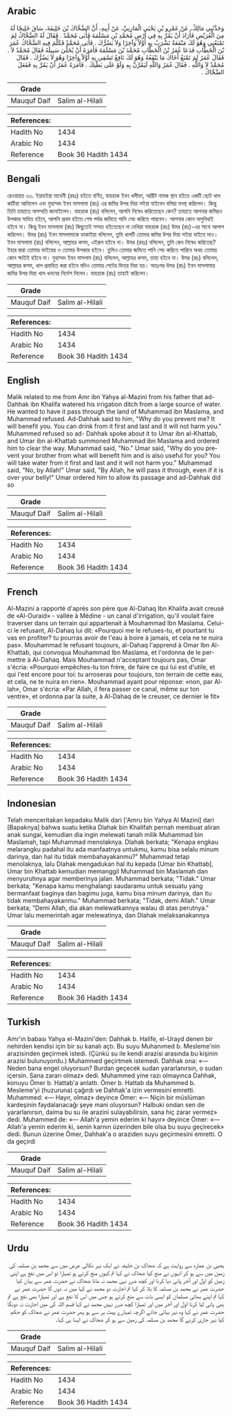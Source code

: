## Arabic


<div dir="rtl" lang="ar" style={{fontSize:'larger',backgroundColor:'#f8f9fa',padding:20}}>
وَحَدَّثَنِي مَالِكٌ، عَنْ عَمْرِو بْنِ يَحْيَى الْمَازِنِيِّ، عَنْ أَبِيهِ، أَنَّ الضَّحَّاكَ بْنَ خَلِيفَةَ، سَاقَ خَلِيجًا لَهُ مِنَ الْعُرَيْضِ فَأَرَادَ أَنْ يَمُرَّ بِهِ فِي أَرْضِ مُحَمَّدِ بْنِ مَسْلَمَةَ فَأَبَى مُحَمَّدٌ ‏.‏ فَقَالَ لَهُ الضَّحَّاكُ لِمَ تَمْنَعُنِي وَهُوَ لَكَ مَنْفَعَةٌ تَشْرَبُ بِهِ أَوَّلاً وَآخِرًا وَلاَ يَضُرُّكَ ‏.‏ فَأَبَى مُحَمَّدٌ فَكَلَّمَ فِيهِ الضَّحَّاكُ عُمَرَ بْنَ الْخَطَّابِ فَدَعَا عُمَرُ بْنُ الْخَطَّابِ مُحَمَّدَ بْنَ مَسْلَمَةَ فَأَمَرَهُ أَنْ يُخَلِّيَ سَبِيلَهُ فَقَالَ مُحَمَّدٌ لاَ ‏.‏ فَقَالَ عُمَرُ لِمَ تَمْنَعُ أَخَاكَ مَا يَنْفَعُهُ وَهُوَ لَكَ نَافِعٌ تَسْقِي بِهِ أَوَّلاً وَآخِرًا وَهُوَ لاَ يَضُرُّكَ ‏.‏ فَقَالَ مُحَمَّدٌ لاَ وَاللَّهِ ‏.‏ فَقَالَ عُمَرُ وَاللَّهِ لَيَمُرَّنَّ بِهِ وَلَوْ عَلَى بَطْنِكَ ‏.‏ فَأَمَرَهُ عُمَرُ أَنْ يَمُرَّ بِهِ فَفَعَلَ الضَّحَّاكُ ‏.‏
</div>
<div style={{backgroundColor:'#f8f9fa',padding:20, marginBottom: 10}}><table> <thead> <tr> <th>Grade</th> <th></th> </tr> </thead> <tbody> <tr><td>Mauquf Daif</td><td>Salim al-Hilali</td></tr></tbody></table><table> <thead> <tr> <th>References:</th> <th></th> </tr> </thead> <tbody><tr><td>Hadith No</td><td>1434</td></tr><tr><td>Arabic No</td><td>1434</td></tr><tr><td>Reference</td><td>Book 36 Hadith 1434</td></tr></tbody></table></div>

## Bengali


<div dir="ltr" lang="bn" style={{fontSize:'larger',backgroundColor:'#f8f9fa',padding:20}}>
রেওয়ায়ত ৩৩. ইয়াহইয়া মাযেনী (রহঃ) হইতে বর্ণিত, যাহহাক ইবন খলীফা, আরীট নামক স্থান হইতে একটি ছোট খাল কাটিয়া আনিলেন এবং মুহাম্মদ ইবন মাসলামা (রাঃ) এর জমির উপর দিয়া লইয়া যাইবেন বলিয়া মনস্থ করিলেন। কিন্তু তিনি তাহাতে অসম্মতি জানাইলেন। যাহহাক (রাঃ) বলিলেন, আপনি নিষেধ করিতেছেন কেন? তাহাতে আপনার জমিরও উপকার সাধিত হইবে, আপনি প্রথম হইতে শেষ পর্যন্ত জমিতে পানি সেচ করিতে পারবেন। আপনার কোন অসুবিধাই হইবে না। কিন্তু ইবন মাসলামা (রাঃ) কিছুতেই সম্মত হইতেছেন না দেখিয়া যাহহাক (রাঃ) উমর (রাঃ)-এর সাথে আলাপ করিলেন। উমর (রাঃ) ইবন মাসলামাকে ডাকাইয়া বলিলেন, তুমি খালটি তোমার জমির উপর দিয়া লইয়া যাইতে দাও। ইবন মাসলামা (রাঃ) বলিলেন, আল্লাহর কসম, এইরূপ হইবে না। উমর (রহঃ) বলিলেন, তুমি কেন নিষেধ করিতেছ? ইহার দ্বারা তোমার ভাইয়ের ও তোমার উপকার হইবে। তুমিও তোমার জমিতে পানি সেচ করিতে পারিবে অথচ তোমার কোন ক্ষতিই হইবে না। মুহাম্মদ ইবন মাসলাম (রাঃ) বলিলেন, আল্লাহর কসম, তাহা হইবে না। উমর (রাঃ) বলিলেন, আল্লাহর কসম, খাল প্রবাহিত করা হইবে যদিও তোমার পেটের ভিতর দিয়া হয়। অতঃপর উমর (রাঃ) ইবন মাসলামার জমির উপর দিয়া খাল খননের নির্দেশ দিলেন। যাহহাক (রাঃ) তাহাই করিলেন।
</div>
<div style={{backgroundColor:'#f8f9fa',padding:20, marginBottom: 10}}><table> <thead> <tr> <th>Grade</th> <th></th> </tr> </thead> <tbody> <tr><td>Mauquf Daif</td><td>Salim al-Hilali</td></tr></tbody></table><table> <thead> <tr> <th>References:</th> <th></th> </tr> </thead> <tbody><tr><td>Hadith No</td><td>1434</td></tr><tr><td>Arabic No</td><td>1434</td></tr><tr><td>Reference</td><td>Book 36 Hadith 1434</td></tr></tbody></table></div>

## English


<div dir="ltr" lang="en" style={{fontSize:'larger',backgroundColor:'#f8f9fa',padding:20}}>
Malik related to me from Amr ibn Yahya al-Mazini from his father that ad-Dahhak ibn Khalifa watered his irrigation ditch from a large source of water. He wanted to have it pass through the land of Muhammad ibn Maslama, and Muhammad refused. Ad-Dahhak said to him, "Why do you prevent me? It will benefit you. You can drink from it first and last and it will not harm you." Muhammed refused so ad- Dahhak spoke about it to Umar ibn al-Khattab, and Umar ibn al-Khattab summoned Muhammad ibn Maslama and ordered him to clear the way. Muhammad said, "No." Umar said, "Why do you prevent your brother from what will benefit him and is also useful for you? You will take water from it first and last and it will not harm you." Muhammad said, "No, by Allah!" Umar said, "By Allah, he will pass it through, even if it is over your belly!" Umar ordered him to allow its passage and ad-Dahhak did so
</div>
<div style={{backgroundColor:'#f8f9fa',padding:20, marginBottom: 10}}><table> <thead> <tr> <th>Grade</th> <th></th> </tr> </thead> <tbody> <tr><td>Mauquf Daif</td><td>Salim al-Hilali</td></tr></tbody></table><table> <thead> <tr> <th>References:</th> <th></th> </tr> </thead> <tbody><tr><td>Hadith No</td><td>1434</td></tr><tr><td>Arabic No</td><td>1434</td></tr><tr><td>Reference</td><td>Book 36 Hadith 1434</td></tr></tbody></table></div>

## French


<div dir="ltr" lang="fr" style={{fontSize:'larger',backgroundColor:'#f8f9fa',padding:20}}>
Al-Mazini a rapporté d'après son père que Al-Dahaq Ibn Khalifa avait creusé de «Al-Ouraid» - vallée à Médine - un canal d'irrigation, qu'il voulait faire traverser dans un terrain qui appartenait à Mouhammad Ibn Maslama. Celui-ci le refusant, Al-Dahaq lui dit: «Pourquoi me le refuses-tu, et pourtant tu vas en profiter? tu pourras avoir de l'eau à boire à jamais, et cela ne te nuira pas». Mouhammad le refusant toujours, al-Dahaq l'apprend à Omar Ibn Al-Khattab, qui convoqua Mouhammad Ibn Maslama, et l'ordonna de le permettre à Al-Dahaq. Mais Mouhammad n'acceptant toujours pas, Omar s'écria: «Pourquoi empêches-tu ton frère, de faire ce qui lui est d'utile, et qui l'est encore pour toi: tu arroseras pour toujours, ton terrain de cette eau, et cela, ne te nuira en rien». Mouhammad ayant pour réponse: «non, par Allah», Omar s'écria: «Par Allah, il fera passer ce canal, même sur ton ventre», et ordonna par la suite, à Al-Dahaq de le creuser, ce dernier le fit»
</div>
<div style={{backgroundColor:'#f8f9fa',padding:20, marginBottom: 10}}><table> <thead> <tr> <th>Grade</th> <th></th> </tr> </thead> <tbody> <tr><td>Mauquf Daif</td><td>Salim al-Hilali</td></tr></tbody></table><table> <thead> <tr> <th>References:</th> <th></th> </tr> </thead> <tbody><tr><td>Hadith No</td><td>1434</td></tr><tr><td>Arabic No</td><td>1434</td></tr><tr><td>Reference</td><td>Book 36 Hadith 1434</td></tr></tbody></table></div>

## Indonesian


<div dir="ltr" lang="id" style={{fontSize:'larger',backgroundColor:'#f8f9fa',padding:20}}>
Telah menceritakan kepadaku Malik dari ['Amru bin Yahya Al Mazini] dari [Bapaknya] bahwa suatu ketika Dlahak bin Khalifah pernah membuat aliran anak sungai, kemudian dia ingin melewati tanah milik Muhammad bin Maslamah, tapi Muhammad menolaknya. Dlahak berkata; "Kenapa engkau melarangku padahal itu ada manfaatnya untukmu, kamu bisa selalu minum darinya, dan hal itu tidak membahayakanmu?" Muhammad tetap menolaknya, lalu Dlahak mengadukan hal itu kepada [Umar bin Khattab], Umar bin Khattab kemudian memanggil Muhammad bin Maslamah dan menyuruhnya agar memberinya jalan. Muhammad berkata; "Tidak." Umar berkata; "Kenapa kamu menghalangi saudaramu untuk sesuatu yang bermanfaat baginya dan bagimu juga, kamu bisa minum darinya, dan itu tidak membahayakanmu." Muhammad berkata; "Tidak, demi Allah." Umar berkata; "Demi Allah, dia akan melewatkannya walau di atas perutnya." Umar lalu memerintah agar melewatinya, dan Dlahak melaksanakannya
</div>
<div style={{backgroundColor:'#f8f9fa',padding:20, marginBottom: 10}}><table> <thead> <tr> <th>Grade</th> <th></th> </tr> </thead> <tbody> <tr><td>Mauquf Daif</td><td>Salim al-Hilali</td></tr></tbody></table><table> <thead> <tr> <th>References:</th> <th></th> </tr> </thead> <tbody><tr><td>Hadith No</td><td>1434</td></tr><tr><td>Arabic No</td><td>1434</td></tr><tr><td>Reference</td><td>Book 36 Hadith 1434</td></tr></tbody></table></div>

## Turkish


<div dir="ltr" lang="tr" style={{fontSize:'larger',backgroundColor:'#f8f9fa',padding:20}}>
Amr'ın babası Yahya el-Mazini'den: Dahhak b. Halife, el-Urayd denen bir nehirden kendisi için bir su kanalı açtı. Bu suyu Muhanımed b. Mesleme'nin arazisinden geçirmek istedi. (Çünkü su ile kendi arazisi arasında bu kişinin arazisi bulunuyordu.) Muhamnıed geçirtmek istemedi. Dahhak ona: «— Neden bana engel oluyorsun? Burdan geçecek sudan yararlanırsın, o sudan içersin. Sana zararı olmaz» dedi. Muhammed yine razı olmayınca Dahhak, konuyu Ömer b. Hattab'a anlattı. Ömer b. Hattab da Muhammed b. Mesleme'yi (huzuruna) çağırdı ve Dahhak'a izin vermesini emretti. Muhammed: «— Hayır, olmaz» deyince Ömer: «— Niçin bir müslüman kardeşinin faydalanacağı şeye mani oluyorsun? Halbuki ondan sen de yararlanırsın, daima bu su ile arazini sulayabilirsin, sana hiç zarar vermez» dedi. Muhammed de: «— Allah'a yemin ederim ki hayır» deyince Ömer: «— Allah'a yemin ederim ki, senin karnın üzerinden bile olsa bu suyu geçirecek» dedi. Bunun üzerine Ömer, Dahhak'a o araziden suyu geçirmesini emretti. O da geçirdi
</div>
<div style={{backgroundColor:'#f8f9fa',padding:20, marginBottom: 10}}><table> <thead> <tr> <th>Grade</th> <th></th> </tr> </thead> <tbody> <tr><td>Mauquf Daif</td><td>Salim al-Hilali</td></tr></tbody></table><table> <thead> <tr> <th>References:</th> <th></th> </tr> </thead> <tbody><tr><td>Hadith No</td><td>1434</td></tr><tr><td>Arabic No</td><td>1434</td></tr><tr><td>Reference</td><td>Book 36 Hadith 1434</td></tr></tbody></table></div>

## Urdu


<div dir="rtl" lang="ur" style={{fontSize:'larger',backgroundColor:'#f8f9fa',padding:20}}>
یحیی بن عمارہ سے روایت ہے کہ ضحاک بن خلیفہ نے ایک نہر نکالی عرض میں سے محمد بن مسلمہ کی زمین میں سے ہو کر انہوں نے منع کیا ضحاک نے کہا تم کیوں منع کرتے ہو تمہارا تو اس میں نفع ہے اپنی زمین کو اول اور آخر پانی دیا کرنا اور کچھ ضرر نہی محمد نہ مانا ضحاک نے حضرت عمر سے بیان کیا حضرت عمر نے محمد بن مسلمہ کا بلا کر کہا تم اجازت دو محمد نے کہا میں نہ دوں گا حضرت عمر نے کہا تم اپنے بھائی مسلمان کو ایسی بات سے منع کرتے ہو جس میں اس کا نفع ہے اور تمہارا بھی نفع ہے تم بھی پانی لیا کرنا اول اور آخر میں اور تمہارا کچھ ضرر نہیں محمد نے کہا قسم اللہ کی میں اجازت نہ دونگا حضرت عمر نے کہا وہ نہر بہائی جائے اگرچہ تمہارے پیٹ پر سے ہو پھر حضرت عمر نے ضحاک کو حکم کیا نہر جاری کرنے گا محمد بن مسلمہ کی زمین سے ہو کر ضحاک نے ایسا ہی کہا۔
</div>
<div style={{backgroundColor:'#f8f9fa',padding:20, marginBottom: 10}}><table> <thead> <tr> <th>Grade</th> <th></th> </tr> </thead> <tbody> <tr><td>Mauquf Daif</td><td>Salim al-Hilali</td></tr></tbody></table><table> <thead> <tr> <th>References:</th> <th></th> </tr> </thead> <tbody><tr><td>Hadith No</td><td>1434</td></tr><tr><td>Arabic No</td><td>1434</td></tr><tr><td>Reference</td><td>Book 36 Hadith 1434</td></tr></tbody></table></div>